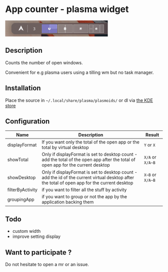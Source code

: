 # App counter - plasma widget

![pres](assets/Screenshot_20220109_220002.png)

## Description

Counts the number of open windows.

Convenient for e.g plasma users using a tilling wm but no task manager.

## Installation

Place the source in `~/.local/share/plasma/plasmoids/` or dl via [the KDE store](https://store.kde.org/browse?cat=418&ord=latest)

## Configuration

| Name | Description | Result |
|--|--|--|
| displayFormat | If you want only the total of the open app or the total by virtual desktop | `Y` or `X` |
| showTotal | Only if displayFormat is set to desktop count - add the total of the open app after the total of open app for the current desktop | `X/A` or `X/A~B` |
| showDesktop | Only if displayFormat is set to desktop count - add the id of the current virtual desktop after the total of open app for the current desktop | `X~B` or `X/A~B` |
| filterByActivity | if you want to filter all the stuff by activity | |
| groupingApp | if you want to group or not the app by the application backing them | |

## Todo
 - custom width
 - improve setting display

## Want to participate ?

Do not hesitate to open a mr or an issue.
